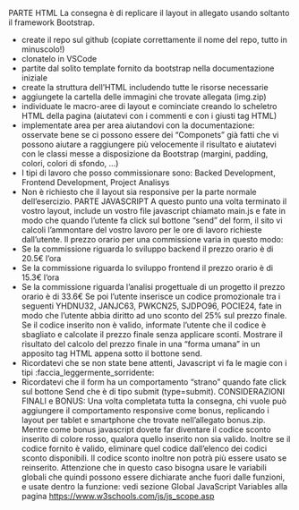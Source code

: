 PARTE HTML
La consegna è di replicare il layout in allegato usando soltanto il framework Bootstrap.
- create il repo sul github (copiate correttamente il nome del repo, tutto in minuscolo!)
- clonatelo in VSCode
- partite dal solito template fornito da bootstrap nella documentazione iniziale
- create la struttura dell’HTML includendo tutte le risorse necessarie
- aggiungete la cartella delle immagini che trovate allegata (img.zip)
- individuate le macro-aree di layout e cominciate creando lo scheletro HTML della pagina (aiutatevi con i commenti <!-- --> e con i giusti tag HTML)
- implementate area per area aiutandovi con la documentazione: osservate bene se ci possono essere dei “Componets” già fatti che vi possono aiutare a raggiungere più velocemente il risultato e aiutatevi con le classi messe a disposizione da Bootstrap (margini, padding, colori, colori di sfondo, ...)
- I tipi di lavoro che posso commissionare sono: Backed Development, Frontend Development, Project Analisys
- Non è richiesto che il layout sia responsive per la parte normale dell’esercizio.
PARTE JAVASCRIPT
A questo punto una volta terminato il vostro layout, include un vostro file javascript chiamato main.js e fate in modo che quando l’utente fa click sul bottone “send” del form, il sito vi calcoli l’ammontare del vostro lavoro per le ore di lavoro richieste dall’utente. Il prezzo orario per una commissione varia in questo modo:
- Se la commissione riguarda lo sviluppo backend il prezzo orario è di 20.5€ l’ora
- Se la commissione riguarda lo sviluppo frontend il prezzo orario è di 15.3€ l’ora
- Se la commissione riguarda l’analisi progettuale di un progetto il prezzo orario è di 33.6€
Se poi l’utente inserisce un codice promozionale tra i seguenti YHDNU32, JANJC63, PWKCN25, SJDPO96, POCIE24, fate in modo che l’utente abbia diritto ad uno sconto del 25% sul prezzo finale. Se il codice inserito non è valido, informate l’utente che il codice è sbagliato e calcolate il prezzo finale senza applicare sconti. Mostrare il risultato del calcolo del prezzo finale in una “forma umana” in un apposito tag HTML appena sotto il bottone send.
- Ricordatevi che se non state bene attenti, Javascript vi fa le magie con i tipi :faccia_leggermente_sorridente:
- Ricordatevi che il form ha un comportamento “strano” quando fate click sul bottone Send che è di tipo submit (type=submit).
CONSIDERAZIONI FINALI e BONUS:
Una volta completata tutta la consegna, chi vuole può aggiungere il comportamento responsive come bonus, replicando i layout per tablet e smartphone che trovate nell’allegato bonus.zip.
Mentre come bonus javascript dovete far diventare il codice sconto inserito di colore rosso, qualora quello inserito non sia valido. Inoltre se il codice fornito è valido, eliminare quel codice dall’elenco dei codici sconto disponibili.
Il codice sconto inoltre non potrà più essere usato se reinserito. Attenzione che in questo caso bisogna usare le variabili globali che quindi possono essere dichiarate anche fuori dalle funzioni, e usate dentro la funzione: vedi sezione Global JavaScript Variables alla pagina https://www.w3schools.com/js/js_scope.asp